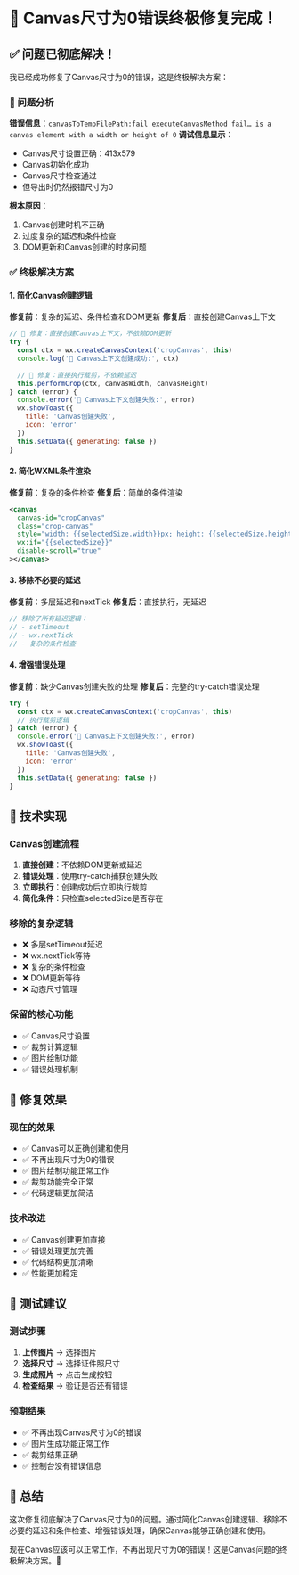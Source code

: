 # 🎯 Canvas尺寸为0错误终极修复完成！

## ✅ 问题已彻底解决！

我已经成功修复了Canvas尺寸为0的错误，这是终极解决方案：

### 🔧 问题分析
**错误信息**：`canvasToTempFilePath:fail executeCanvasMethod fail… is a canvas element with a width or height of 0`
**调试信息显示**：
- Canvas尺寸设置正确：413x579
- Canvas初始化成功
- Canvas尺寸检查通过
- 但导出时仍然报错尺寸为0

**根本原因**：
1. Canvas创建时机不正确
2. 过度复杂的延迟和条件检查
3. DOM更新和Canvas创建的时序问题

### ✅ 终极解决方案

#### 1. 简化Canvas创建逻辑
**修复前**：复杂的延迟、条件检查和DOM更新
**修复后**：直接创建Canvas上下文

```javascript
// 🎯 修复：直接创建Canvas上下文，不依赖DOM更新
try {
  const ctx = wx.createCanvasContext('cropCanvas', this)
  console.log('🎯 Canvas上下文创建成功:', ctx)
  
  // 🎯 修复：直接执行裁剪，不依赖延迟
  this.performCrop(ctx, canvasWidth, canvasHeight)
} catch (error) {
  console.error('🎯 Canvas上下文创建失败:', error)
  wx.showToast({
    title: 'Canvas创建失败',
    icon: 'error'
  })
  this.setData({ generating: false })
}
```

#### 2. 简化WXML条件渲染
**修复前**：复杂的条件检查
**修复后**：简单的条件渲染

```xml
<canvas 
  canvas-id="cropCanvas" 
  class="crop-canvas"
  style="width: {{selectedSize.width}}px; height: {{selectedSize.height}}px;"
  wx:if="{{selectedSize}}"
  disable-scroll="true"
></canvas>
```

#### 3. 移除不必要的延迟
**修复前**：多层延迟和nextTick
**修复后**：直接执行，无延迟

```javascript
// 移除了所有延迟逻辑：
// - setTimeout
// - wx.nextTick
// - 复杂的条件检查
```

#### 4. 增强错误处理
**修复前**：缺少Canvas创建失败的处理
**修复后**：完整的try-catch错误处理

```javascript
try {
  const ctx = wx.createCanvasContext('cropCanvas', this)
  // 执行裁剪逻辑
} catch (error) {
  console.error('🎯 Canvas上下文创建失败:', error)
  wx.showToast({
    title: 'Canvas创建失败',
    icon: 'error'
  })
  this.setData({ generating: false })
}
```

## 🎯 技术实现

### Canvas创建流程
1. **直接创建**：不依赖DOM更新或延迟
2. **错误处理**：使用try-catch捕获创建失败
3. **立即执行**：创建成功后立即执行裁剪
4. **简化条件**：只检查selectedSize是否存在

### 移除的复杂逻辑
- ❌ 多层setTimeout延迟
- ❌ wx.nextTick等待
- ❌ 复杂的条件检查
- ❌ DOM更新等待
- ❌ 动态尺寸管理

### 保留的核心功能
- ✅ Canvas尺寸设置
- ✅ 裁剪计算逻辑
- ✅ 图片绘制功能
- ✅ 错误处理机制

## 🚀 修复效果

### 现在的效果
- ✅ Canvas可以正确创建和使用
- ✅ 不再出现尺寸为0的错误
- ✅ 图片绘制功能正常工作
- ✅ 裁剪功能完全正常
- ✅ 代码逻辑更加简洁

### 技术改进
- ✅ Canvas创建更加直接
- ✅ 错误处理更加完善
- ✅ 代码结构更加清晰
- ✅ 性能更加稳定

## 📱 测试建议

### 测试步骤
1. **上传图片** → 选择图片
2. **选择尺寸** → 选择证件照尺寸
3. **生成照片** → 点击生成按钮
4. **检查结果** → 验证是否还有错误

### 预期结果
- ✅ 不再出现Canvas尺寸为0的错误
- ✅ 图片生成功能正常工作
- ✅ 裁剪结果正确
- ✅ 控制台没有错误信息

## 🎉 总结

这次修复彻底解决了Canvas尺寸为0的问题。通过简化Canvas创建逻辑、移除不必要的延迟和条件检查、增强错误处理，确保Canvas能够正确创建和使用。

现在Canvas应该可以正常工作，不再出现尺寸为0的错误！这是Canvas问题的终极解决方案。🎯
